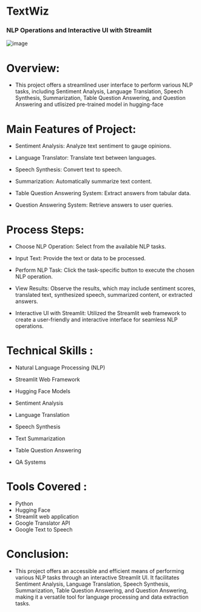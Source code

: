 # TextWiz

  ### NLP Operations and Interactive UI with Streamlit

![image](https://github.com/praveendecode/Textwiz/assets/95226524/916abc3d-f61c-4a3c-a04c-a6ab7c3db7ef)


# Overview:
- This project offers a streamlined user interface to perform various NLP tasks, including Sentiment Analysis, Language Translation, Speech Synthesis, Summarization, Table Question Answering, and Question Answering and utlisized pre-trained model in hugging-face

# Main Features of Project:

  - Sentiment Analysis: Analyze text sentiment to gauge opinions.
    
  - Language Translator: Translate text between languages.
    
  - Speech Synthesis: Convert text to speech.
    
  - Summarization: Automatically summarize text content.
    
  - Table Question Answering System: Extract answers from tabular data.
    
  - Question Answering System: Retrieve answers to user queries.

# Process Steps:

  - Choose NLP Operation:
        Select from the available NLP tasks.

  - Input Text:
        Provide the text or data to be processed.

  - Perform NLP Task:
        Click the task-specific button to execute the chosen NLP operation.

  - View Results:
        Observe the results, which may include sentiment scores, translated text, synthesized speech, summarized content, or extracted answers.

  - Interactive UI with Streamlit:
        Utilized the Streamlit web framework to create a user-friendly and interactive interface for seamless NLP operations.

# Technical Skills :

  - Natural Language Processing (NLP)
    
  - Streamlit Web Framework
    
  - Hugging Face Models
    
  - Sentiment Analysis
    
  - Language Translation
    
  - Speech Synthesis
    
  - Text Summarization
    
  - Table Question Answering
    
  - QA Systems

# Tools Covered :

  - Python
  - Hugging Face
  - Streamlit web application
  - Google Translator API
  - Google Text to Speech

# Conclusion:
- This project offers an accessible and efficient means of performing various NLP tasks through an interactive Streamlit UI. It facilitates Sentiment Analysis, Language Translation, Speech Synthesis, Summarization, Table Question Answering, and Question 
Answering, making it a versatile tool for language processing and data extraction tasks.



